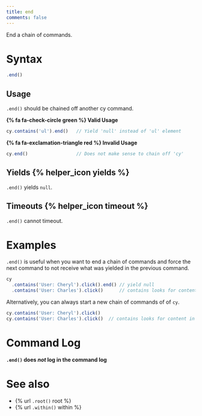 ```yaml
---
title: end
comments: false
---
```


End a chain of commands.


# Syntax

```javascript
.end()
```

## Usage

`.end()` should be chained off another cy command.

**{% fa fa-check-circle green %} Valid Usage**

```javascript
cy.contains('ul').end()   // Yield 'null' instead of 'ul' element
```

**{% fa fa-exclamation-triangle red %} Invalid Usage**

```javascript
cy.end()                  // Does not make sense to chain off 'cy'
```

## Yields {% helper_icon yields %}

`.end()` yields `null`.

## Timeouts {% helper_icon timeout %}

`.end()` cannot timeout.

# Examples

`.end()` is useful when you want to end a chain of commands and force the next command to not receive what was yielded in the previous command.

```javascript
cy
  .contains('User: Cheryl').click().end() // yield null
  .contains('User: Charles').click()      // contains looks for content in document now
```

Alternatively, you can always start a new chain of commands of of `cy`.


```javascript
cy.contains('User: Cheryl').click()
cy.contains('User: Charles').click()  // contains looks for content in document now
```

# Command Log

**`.end()` does *not* log in the command log**

# See also

- {% url `.root()` root %}
- {% url `.within()` within %}
